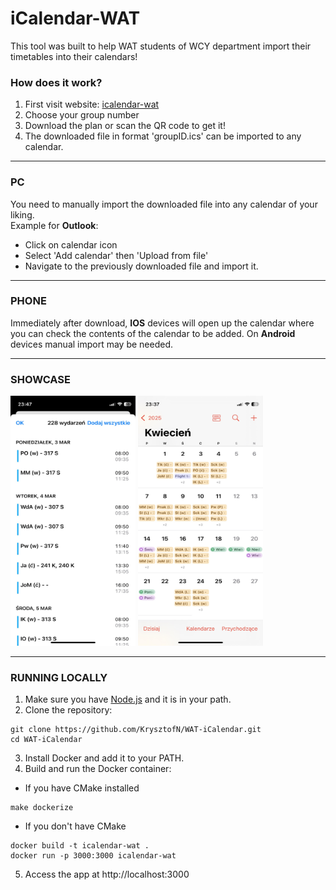 # iCalendar-WAT

This tool was built to help WAT students of WCY department import their timetables into their calendars!

### How does it work?
1. First visit website: [icalendar-wat](https://wat-icalendar.onrender.com/)
2. Choose your group number
3. Download the plan or scan the QR code to get it!
4. The downloaded file in format 'groupID.ics' can be imported to any calendar.

---
### PC
You need to manually import the downloaded file into any calendar of your liking. 
<br/>
Example for **Outlook**:
- Click on calendar icon
- Select 'Add calendar' then 'Upload from file'
- Navigate to the previously downloaded file and import it.

---
### PHONE
Immediately after download,  **IOS** devices will open up the calendar where you can check the contents of the calendar to be added.
On **Android** devices manual import may be needed. 

---
### SHOWCASE
<p float="left" padding="50">
    <img src = "https://github.com/KrysztofN/WAT-iCalendar/blob/main/public/assets/calendar_add.png" width="200" height="400">
    <img src = "https://github.com/KrysztofN/WAT-iCalendar/blob/main/public/assets/calendar_view.png" width="200" height="400">
</p>

---

### RUNNING LOCALLY
1. Make sure you have [Node.js](https://nodejs.org/en/download) and it is in your path.
2. Clone the repository:
```console
git clone https://github.com/KrysztofN/WAT-iCalendar.git
cd WAT-iCalendar
```
3. Install Docker and add it to your PATH.
4. Build and run the Docker container:
- If you have CMake installed
```console
make dockerize
``` 
- If you don't have CMake
```console
docker build -t icalendar-wat .
docker run -p 3000:3000 icalendar-wat
```
5. Access the app at http://localhost:3000 


